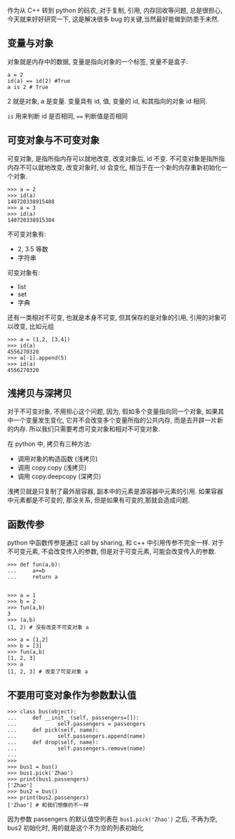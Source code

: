 作为从 C++ 转到 python 的码农, 对于复制, 引用, 内存回收等问题, 总是很担心, 今天就来好好研究一下, 这是解决很多 bug 的关键,当然最好能做到防患于未然.





## 变量与对象

对象就是内存中的数据, 变量是指向对象的一个标签, 变量不是盒子.

```
a = 2
id(a) == id(2) #True
a is 2 # True
```

2 就是对象, a 是变量. 变量具有 id, 值, 变量的 id, 和其指向的对象 id 相同.

`is` 用来判断 id 是否相同, `==` 判断值是否相同

## 可变对象与不可变对象

可变对象, 是指所指内存可以就地改变, 改变对象后, id 不变. 不可变对象是指所指内存不可以就地改变, 改变对象时, id 会变化, 相当于在一个新的内存重新初始化一个对象.

```
>>> a = 2
>>> id(a)
140720338915408
>>> a = 3
>>> id(a)
140720338915384
```

不可变对象有:

- 2, 3.5 等数
- 字符串

可变对象有:

- list
- set
- 字典

还有一类相对不可变, 也就是本身不可变, 但其保存的是对象的引用, 引用的对象可以改变, 比如元组

```
>>> a = (1,2, [3,4])
>>> id(a)
4556270320
>>> a[-1].append(5)
>>> id(a)
4556270320
```

## 浅拷贝与深拷贝

对于不可变对象, 不用担心这个问题, 因为, 假如多个变量指向同一个对象, 如果其中一个变量发生变化, 它并不会改变多个变量所指的公共内存, 而是去开辟一片新的内存. 所以我们只需要考虑可变对象和相对不可变对象.

在 python 中, 拷贝有三种方法:

- 调用对象的构造函数 (浅拷贝)
- 调用 copy.copy (浅拷贝)
- 调用 copy.deepcopy (深拷贝)

浅拷贝就是只复制了最外层容器, 副本中的元素是源容器中元素的引用. 如果容器中元素都是不可变的, 那没关系, 但是如果有可变的,那就会造成问题.

## 函数传参

python 中函数传参是通过 call by sharing, 和 c++ 中引用传参不完全一样. 对于不可变元素, 不会改变传入的参数, 但是对于可变元素, 可能会改变传入的参数.

```
>>> def fun(a,b):
...     a+=b
...     return a


>>> a = 1
>>> b = 2
>>> fun(a,b)
3
>>> (a,b)
(1, 2) # 没有改变不可变对象 a

>>> a = [1,2]
>>> b = [3]
>>> fun(a,b)
[1, 2, 3]
>>> a
[1, 2, 3] # 改变了可变对象 a
```

## 不要用可变对象作为参数默认值

```
>>> class bus(object):
...     def __init__(self, passengers=[]):
...             self.passengers = passengers
...     def pick(self, name):
...             self.passengers.append(name)
...     def drop(self, name):
...             self.passengers.remove(name)
... 
>>> 
>>> bus1 = bus()
>>> bus1.pick('Zhao')
>>> print(bus1.passengers)
['Zhao']
>>> bus2 = bus()
>>> print(bus2.passengers)
['Zhao'] # 和我们想像的不一样
```

因为参数 passengers 的默认值空列表在 `bus1.pick('Zhao')` 之后, 不再为空, bus2 初始化时, 用的就是这个不为空的列表初始化